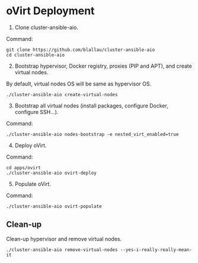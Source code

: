 oVirt Deployment
================

1. Clone cluster-ansible-aio.

Command:

    git clone https://github.com/blallau/cluster-ansible-aio
    cd cluster-ansible-aio

2. Bootstrap hypervisor, Docker registry, proxies (PIP and APT), and create
virtual nodes.

By default, virtual nodes OS will be same as hypervisor OS.

    ./cluster-ansible-aio create-virtual-nodes

3. Bootstrap all virtual nodes (install packages, configure Docker,
configure SSH...).

Command:

    ./cluster-ansible-aio nodes-bootstrap -e nested_virt_enabled=true

4. Deploy oVirt.

Command:

    cd apps/ovirt
    ./cluster-ansible-aio ovirt-deploy

5. Populate oVirt.

Command:

    ./cluster-ansible-aio ovirt-populate

Clean-up
--------

Clean-up hypervisor and remove virtual nodes.

    ./cluster-ansible-aio remove-virtual-nodes --yes-i-really-really-mean-it
